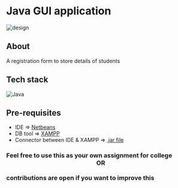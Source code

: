 # Java GUI application

![design](https://github.com/aumii01codes/registration/assets/116259393/fcbf0780-9970-4104-aeda-2e4ad7be526f)

## About
A registration form to store details of students

## Tech stack
![Java](https://img.shields.io/badge/java-%23ED8B00.svg?style=for-the-badge&logo=openjdk&logoColor=white)

## Pre-requisites
- IDE => [Netbeans](https://netbeans.apache.org/front/main/download/nb21/)
- DB tool => [XAMPP](https://www.apachefriends.org/)
- Connector between IDE & XAMPP => [.jar file](https://dev.mysql.com/downloads/connector/j/)

### Feel free to use this as your own assignment for college<br /><center>OR</center><br />contributions are open if you want to improve this
